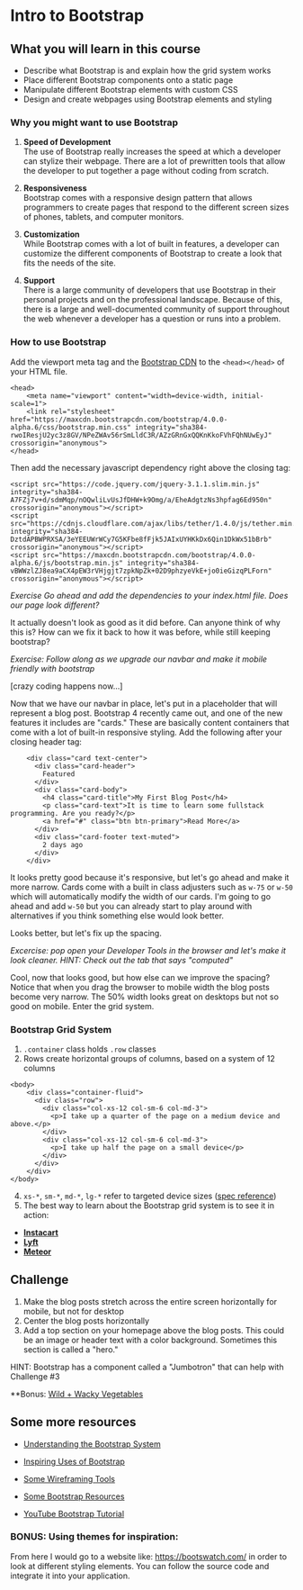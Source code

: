 # Intro to Bootstrap

## What you will learn in this course
* Describe what Bootstrap is and explain how the grid system works
* Place different Bootstrap components onto a static page
* Manipulate different Bootstrap elements with custom CSS
* Design and create webpages using Bootstrap elements and styling 

### Why you might want to use Bootstrap

1. <b>Speed of Development</b><br>
The use of Bootstrap really increases the speed at which a developer can stylize their webpage.  There are a lot of prewritten tools that allow the developer to put together a page without coding from scratch.

2. <b>Responsiveness</b><br>
Bootstrap comes with a responsive design pattern that allows programmers to create pages that respond to the different screen sizes of phones, tablets, and computer monitors.

3. <b>Customization</b><br>
While Bootstrap comes with a lot of built in features, a developer can customize the different components of Bootstrap to create a look that fits the needs of the site.

4. <b>Support</b><br>
There is a large community of developers that use Bootstrap in their personal projects and on the professional landscape.  Because of this, there is a large and well-documented community of support throughout the web whenever a developer has a question or runs into a problem.

### How to use Bootstrap

Add the viewport meta tag and the <a href="http://getbootstrap.com/getting-started/#download">Bootstrap CDN</a> to the ```<head></head>``` of your HTML file.

```
<head>
    <meta name="viewport" content="width=device-width, initial-scale=1">
    <link rel="stylesheet" href="https://maxcdn.bootstrapcdn.com/bootstrap/4.0.0-alpha.6/css/bootstrap.min.css" integrity="sha384-rwoIResjU2yc3z8GV/NPeZWAv56rSmLldC3R/AZzGRnGxQQKnKkoFVhFQhNUwEyJ" crossorigin="anonymous">
</head>
```

Then add the necessary javascript dependency right above the closing </body> tag: 

```
<script src="https://code.jquery.com/jquery-3.1.1.slim.min.js" integrity="sha384-A7FZj7v+d/sdmMqp/nOQwliLvUsJfDHW+k9Omg/a/EheAdgtzNs3hpfag6Ed950n" crossorigin="anonymous"></script>
<script src="https://cdnjs.cloudflare.com/ajax/libs/tether/1.4.0/js/tether.min.js" integrity="sha384-DztdAPBWPRXSA/3eYEEUWrWCy7G5KFbe8fFjk5JAIxUYHKkDx6Qin1DkWx51bBrb" crossorigin="anonymous"></script>
<script src="https://maxcdn.bootstrapcdn.com/bootstrap/4.0.0-alpha.6/js/bootstrap.min.js" integrity="sha384-vBWWzlZJ8ea9aCX4pEW3rVHjgjt7zpkNpZk+02D9phzyeVkE+jo0ieGizqPLForn" crossorigin="anonymous"></script>
```

_Exercise Go ahead and add the dependencies to your index.html file. Does our page look different?_

It actually doesn't look as good as it did before. Can anyone think of why this is? How can we fix it back to how it was before, while still keeping bootstrap? 

_Exercise: Follow along as we upgrade our navbar and make it mobile friendly with bootstrap_

[crazy coding happens now...]

Now that we have our navbar in place, let's put in a placeholder that will represent a blog post. Bootstrap 4 recently came out, and one of the new features it includes are "cards." These are basically content containers that come with a lot of built-in responsive styling. Add the following after your closing header tag: 

```
    <div class="card text-center">
      <div class="card-header">
        Featured
      </div>
      <div class="card-body">
        <h4 class="card-title">My First Blog Post</h4>
        <p class="card-text">It is time to learn some fullstack programming. Are you ready?</p>
        <a href="#" class="btn btn-primary">Read More</a>
      </div>
      <div class="card-footer text-muted">
        2 days ago
      </div>
    </div>
```

It looks pretty good because it's responsive, but let's go ahead and make it more narrow. Cards come with a built in class adjusters such as `w-75` or `w-50` which will automatically modify the width of our cards. I'm going to go ahead and add `w-50` but you can already start to play around with alternatives if you think something else would look better.

Looks better, but let's fix up the spacing. 

_Excercise: pop open your Developer Tools in the browser and let's make it look cleaner. HINT: Check out the tab that says "computed"_

Cool, now that looks good, but how else can we improve the spacing? Notice that when you drag the browser to mobile width the blog posts become very narrow. The 50% width looks great on desktops but not so good on mobile. Enter the grid system. 

### Bootstrap Grid System

1.  `.container` class holds `.row` classes
2.  Rows create horizontal groups of columns, based on a system of 12 columns
```
<body>
	<div class="container-fluid">
	  <div class="row">
	    <div class="col-xs-12 col-sm-6 col-md-3">
	      <p>I take up a quarter of the page on a medium device and above.</p>
	    </div>
	    <div class="col-xs-12 col-sm-6 col-md-3">
	      <p>I take up half the page on a small device</p>
	    </div>
	  </div>
	</div>
</body>
```
4.  `xs-*`, `sm-*`, `md-*`, `lg-*` refer to targeted device sizes ([spec reference](http://getbootstrap.com/css/#buttons-options))
5.  The best way to learn about the Bootstrap grid system is to see it in action:

- <b><a href="https://www.instacart.com/">Instacart</a></b><br>
- <b><a href="https://www.lyft.com/">Lyft</a></b><br>
- <b><a href="https://www.meteor.com/">Meteor</a></b>



## Challenge

1. Make the blog posts stretch across the entire screen horizontally for mobile, but not for desktop
2. Center the blog posts horizontally
3. Add a top section on your homepage above the blog posts. This could be an image or header text with a color background. Sometimes this section is called a "hero."

HINT: Bootstrap has a component called a "Jumbotron" that can help with Challenge #3


**Bonus: [Wild + Wacky Vegetables](https://github.com/Ollynov/FullStack-TSchool/blob/master/bootstrap-git/exercises.md)

## Some more resources

* <a href="https://scotch.io/tutorials/understanding-the-bootstrap-3-grid-system">Understanding the Bootstrap System</a><br>

* <a href="http://expo.getbootstrap.com/">Inspiring Uses of Bootstrap</a><br>

* <a href="http://www.creativebloq.com/wireframes/top-wireframing-tools-11121302">Some Wireframing Tools</a>

* <a href="https://startbootstrap.com/bootstrap-resources/">Some Bootstrap Resources</a>

* <a href="https://www.youtube.com/watch?v=gqOEoUR5RHg">YouTube Bootstrap Tutorial</a>


### BONUS: Using themes for inspiration:

From here I would go to a website like: https://bootswatch.com/ in order to look at different styling elements. You can follow the source code and integrate it into your application.
